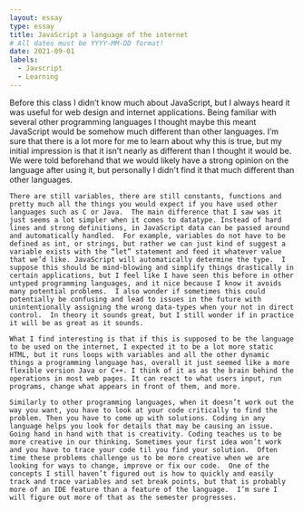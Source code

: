 ```yaml
---
layout: essay
type: essay
title: JavaScript a language of the internet
# All dates must be YYYY-MM-DD format!
date: 2021-09-01
labels:
  - Javscript
  - Learning
---
```


Before this class I didn’t know much about JavaScript, but I always heard it was useful for web design and internet applications.  Being familiar with several other programming languages I thought maybe this meant JavaScript would be somehow much different than other languages.  I’m sure that there is a lot more for me to learn about why this is true, but my initial impression is that it isn’t nearly as different than I thought it would be.  We were told beforehand that we would likely have a strong opinion on the language after using it, but personally I didn't find it that much different than other languages.
	
	There are still variables, there are still constants, functions and pretty much all the things you would expect if you have used other languages such as C or Java.  The main difference that I saw was it just seems a lot simpler when it comes to datatype. Instead of hard lines and strong definitions, in JavaScript data can be passed around and automatically handled.  For example, variables do not have to be defined as int, or strings, but rather we can just kind of suggest a variable exists with the “let” statement and feed it whatever value that we’d like. JavaScript will automatically determine the type.  I suppose this should be mind-blowing and simplify things drastically in certain applications, but I feel like I have seen this before in other untyped programming languages, and it nice because I know it avoids many potential problems.  I also wonder if sometimes this could potentially be confusing and lead to issues in the future with unintentionally assigning the wrong data-types when your not in direct control.  In theory it sounds great, but I still wonder if in practice it will be as great as it sounds.

	What I find interesting is that if this is supposed to be the language to be used on the internet, I expected it to be a lot more static HTML, but it runs loops with variables and all the other dynamic things a programming language has, overall it just seemed like a more flexible version Java or C++. I think of it as as the brain behind the operations in most web pages. It can react to what users input, run programs, change what appears in front of them, and more. 

	Similarly to other programming languages, when it doesn’t work out the way you want, you have to look at your code critically to find the problem. Then you have to come up with solutions. Coding in any language helps you look for details that may be causing an issue. Going hand in hand with that is creativity. Coding teaches us to be more creative in our thinking. Sometimes your first idea won’t work and you have to trace your code til you find your solution.  Often time these problems challenge us to be more creative when we are looking for ways to change, improve or fix our code.  One of the concepts I still haven’t figured out is how to quickly and easily track and trace variables and set break points, but that is probably more of an IDE feature than a feature of the language.  I’m sure I will figure out more of that as the semester progresses.
